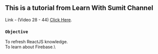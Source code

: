 ## This is a tutorial from Learn With Sumit Channel
Link - (Video 28 - 44) [Click Here](https://www.youtube.com/playlist?list=PLHiZ4m8vCp9M6HVQv7a36cp8LKzyHIePr).

### `Objective`
To refresh ReactJS knowledge.\
To learn about Firebase.\


